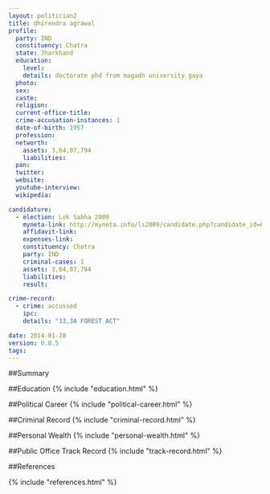 ```yaml
---
layout: politician2
title: dhirendra agrawal
profile: 
  party: IND
  constituency: Chatra
  state: Jharkhand
  education: 
    level: 
    details: doctorate phd from magadh university gaya
  photo: 
  sex: 
  caste: 
  religion: 
  current-office-title: 
  crime-accusation-instances: 1
  date-of-birth: 1957
  profession: 
  networth: 
    assets: 3,64,07,794
    liabilities: 
  pan: 
  twitter: 
  website: 
  youtube-interview: 
  wikipedia: 

candidature: 
  - election: Lok Sabha 2009
    myneta-link: http://myneta.info/ls2009/candidate.php?candidate_id=659
    affidavit-link: 
    expenses-link: 
    constituency: Chatra 
    party: IND
    criminal-cases: 1
    assets: 3,64,07,794
    liabilities: 
    result:  

crime-record: 
  - crime: accussed
    ipc: 
    details: "33,3A FOREST ACT" 

date: 2014-01-28
version: 0.0.5
tags: 
---
```

##Summary


##Education
{% include "education.html" %}


##Political Career
{% include "political-career.html" %}


##Criminal Record
{% include "criminal-record.html" %}


##Personal Wealth
{% include "personal-wealth.html" %}


##Public Office Track Record
{% include "track-record.html" %}


##References


{% include "references.html" %}